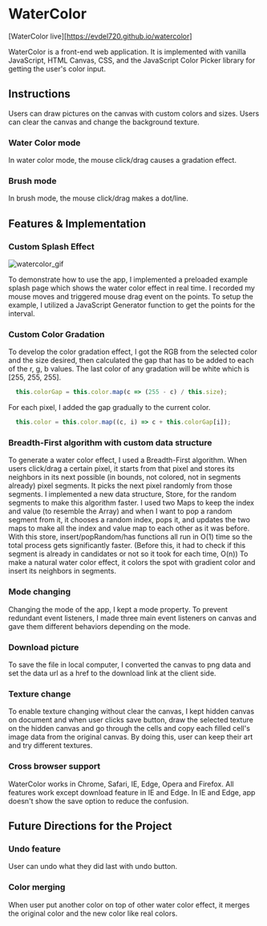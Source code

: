 # WaterColor

[WaterColor live][https://evdel720.github.io/watercolor]

  WaterColor is a front-end web application. It is implemented with vanilla JavaScript, HTML Canvas, CSS, and the JavaScript Color Picker library for getting the user's color input.

## Instructions
  Users can draw pictures on the canvas with custom colors and sizes. Users can clear the canvas and change the background texture.

### Water Color mode
  In water color mode, the mouse click/drag causes a gradation effect.

### Brush mode
  In brush mode, the mouse click/drag makes a dot/line.

## Features & Implementation

### Custom Splash Effect
  ![watercolor_gif](https://res.cloudinary.com/wkdal720/image/upload/v1486503900/imageedit_3_6047389514_etwqcq.gif)

  To demonstrate how to use the app, I implemented a preloaded example splash page which shows the water color effect in real time. I recorded my mouse moves and triggered mouse drag event on the points. To setup the example, I utilized a JavaScript Generator function to get the points for the interval.

### Custom Color Gradation
  To develop the color gradation effect, I got the RGB from the selected color and the size desired, then calculated the gap that has to be added to each of the r, g, b values. The last color of any gradation will be white which is [255, 255, 255].

  ```JavaScript
    this.colorGap = this.color.map(c => (255 - c) / this.size);
  ```

  For each pixel, I added the gap gradually to the current color.

  ```JavaScript
    this.color = this.color.map((c, i) => c + this.colorGap[i]);
  ```

### Breadth-First algorithm with custom data structure
  To generate a water color effect, I used a Breadth-First algorithm. When users click/drag a certain pixel, it starts from that pixel and stores its neighbors in its next possible (in bounds, not colored, not in segments already) pixel segments. It picks the next pixel randomly from those segments.
  I implemented a new data structure, Store, for the random segments to make this algorithm faster. I used two Maps to keep the index and value (to resemble the Array) and when I want to pop a random segment from it, it chooses a random index, pops it, and updates the two maps to make all the index and value map to each other as it was before. With this store, insert/popRandom/has functions all run in O(1) time so the total process gets significantly faster. (Before this, it had to check if this segment is already in candidates or not so it took for each time, O(n))
  To make a natural water color effect, it colors the spot with gradient color and insert its neighbors in segments.

### Mode changing
  Changing the mode of the app, I kept a mode property. To prevent redundant event listeners, I made three main event listeners on canvas and gave them different behaviors depending on the mode.

### Download picture
  To save the file in local computer, I converted the canvas to png data and set the data url as a href to the download link at the client side.

### Texture change
  To enable texture changing without clear the canvas, I kept hidden canvas on document and when user clicks save button, draw the selected texture on the hidden canvas and go through the cells and copy each filled cell's image data from the original canvas. By doing this, user can keep their art and try different textures.

### Cross browser support
  WaterColor works in Chrome, Safari, IE, Edge, Opera and Firefox. All features work except download feature in IE and Edge. In IE and Edge, app doesn't show the save option to reduce the confusion.

## Future Directions for the Project

### Undo feature
  User can undo what they did last with undo button.

### Color merging
  When user put another color on top of other water color effect, it merges the original color and the new color like real colors.
